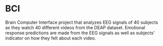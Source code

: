 # BCI
Brain Computer Interface project that analyzes EEG signals of 40 subjects as they watch 40 different videos from the DEAP dataset.
Emotional response predictions are made from the EEG signals as well as subjects' indicator on how they felt about each video.
